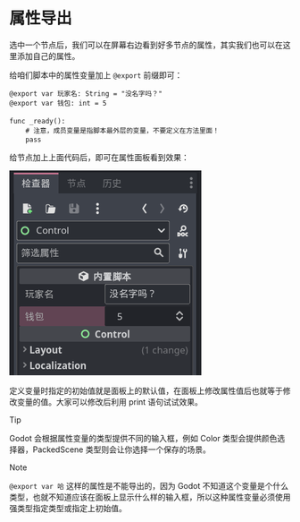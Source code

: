 # 属性导出

选中一个节点后，我们可以在屏幕右边看到好多节点的属性，其实我们也可以在这里添加自己的属性。

给咱们脚本中的属性变量加上 `@export` 前缀即可：

```gdscript
@export var 玩家名: String = "没名字吗？"
@export var 钱包: int = 5

func _ready():
    # 注意，成员变量是指脚本最外层的变量，不要定义在方法里面！
    pass
```

给节点加上上面代码后，即可在属性面板看到效果：

![导出的属性](./images/export.png)

定义变量时指定的初始值就是面板上的默认值，在面板上修改属性值后也就等于修改变量的值。大家可以修改后利用 print 语句试试效果。


> [!tip]
>
> Godot 会根据属性变量的类型提供不同的输入框，例如 Color 类型会提供颜色选择器，PackedScene 类型则会让你选择一个保存的场景。

> [!note]
>
> `@export var 哈` 这样的属性是不能导出的，因为 Godot 不知道这个变量是个什么类型，也就不知道应该在面板上显示什么样的输入框，所以这种属性变量必须使用强类型指定类型或指定上初始值。
